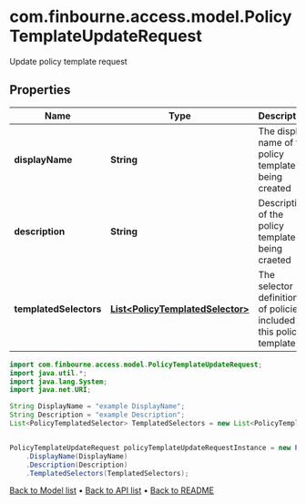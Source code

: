 # com.finbourne.access.model.PolicyTemplateUpdateRequest
Update policy template request

## Properties

Name | Type | Description | Notes
------------ | ------------- | ------------- | -------------
**displayName** | **String** | The display name of the policy template being created | [default to String]
**description** | **String** | Description of the policy template being craeted | [default to String]
**templatedSelectors** | [**List&lt;PolicyTemplatedSelector&gt;**](PolicyTemplatedSelector.md) | The selector definitions of policies included in this policy template | [default to List<PolicyTemplatedSelector>]

```java
import com.finbourne.access.model.PolicyTemplateUpdateRequest;
import java.util.*;
import java.lang.System;
import java.net.URI;

String DisplayName = "example DisplayName";
String Description = "example Description";
List<PolicyTemplatedSelector> TemplatedSelectors = new List<PolicyTemplatedSelector>();


PolicyTemplateUpdateRequest policyTemplateUpdateRequestInstance = new PolicyTemplateUpdateRequest()
    .DisplayName(DisplayName)
    .Description(Description)
    .TemplatedSelectors(TemplatedSelectors);
```


[Back to Model list](../README.md#documentation-for-models) &#8226; [Back to API list](../README.md#documentation-for-api-endpoints) &#8226; [Back to README](../README.md)
